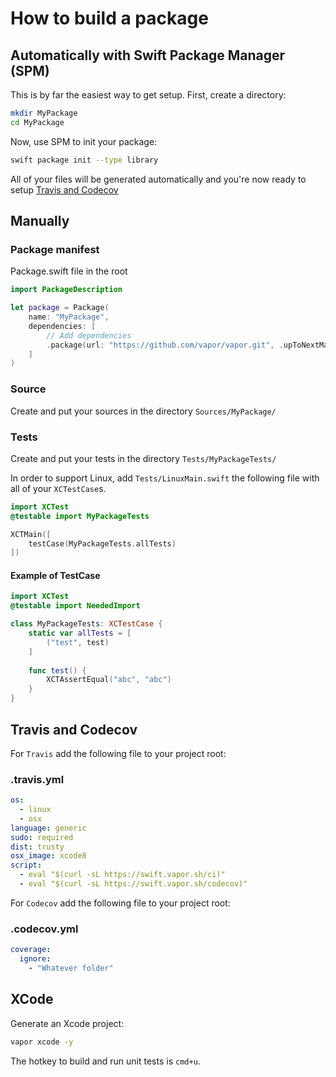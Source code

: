 # How to build a package

## Automatically with Swift Package Manager (SPM)
This is by far the easiest way to get setup. First, create a directory:
```bash
mkdir MyPackage
cd MyPackage
```

Now, use SPM to init your package:
```bash
swift package init --type library
```

All of your files will be generated automatically and you're now ready to setup [Travis and Codecov](#travis-and-codecov)

## Manually

### Package manifest
Package.swift file in the root
```swift
import PackageDescription

let package = Package(
    name: "MyPackage",
    dependencies: [
        // Add dependencies
        .package(url: "https://github.com/vapor/vapor.git", .upToNextMajor(from: "1")),                      
    ]
)
```

### Source
Create and put your sources in the directory
`Sources/MyPackage/`

### Tests

Create and put your tests in the directory
`Tests/MyPackageTests/`

In order to support Linux, add `Tests/LinuxMain.swift` the following file with all of your `XCTestCase`s.
```swift
import XCTest
@testable import MyPackageTests

XCTMain([
    testCase(MyPackageTests.allTests)
])

```

#### Example of TestCase

```swift
import XCTest
@testable import NeededImport

class MyPackageTests: XCTestCase {
    static var allTests = [
        ("test", test)
    ]
    
    func test() {
        XCTAssertEqual("abc", "abc")
    }
}
```

## Travis and Codecov
For `Travis` add the following file to your project root:

### .travis.yml
```yml
os:
  - linux
  - osx
language: generic
sudo: required
dist: trusty
osx_image: xcode8
script:
  - eval "$(curl -sL https://swift.vapor.sh/ci)"
  - eval "$(curl -sL https://swift.vapor.sh/codecov)"
```

For `Codecov` add the following file to your project root:

### .codecov.yml
```yml
coverage:
  ignore:
    - "Whatever folder"

```

## XCode
Generate an Xcode project:
```bash
vapor xcode -y
```
The hotkey to build and run unit tests is `cmd+u`.
